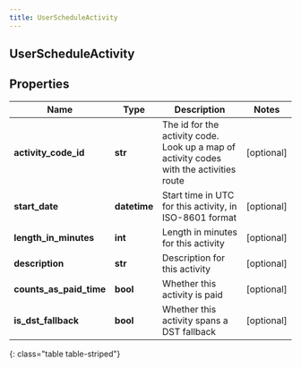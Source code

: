```yaml
---
title: UserScheduleActivity
---
```

## UserScheduleActivity

## Properties

|Name | Type | Description | Notes|
|------------ | ------------- | ------------- | -------------|
| **activity_code_id** | **str** | The id for the activity code.  Look up a map of activity codes with the activities route | [optional] |
| **start_date** | **datetime** | Start time in UTC for this activity, in ISO-8601 format | [optional] |
| **length_in_minutes** | **int** | Length in minutes for this activity | [optional] |
| **description** | **str** | Description for this activity | [optional] |
| **counts_as_paid_time** | **bool** | Whether this activity is paid | [optional] |
| **is_dst_fallback** | **bool** | Whether this activity spans a DST fallback | [optional] |
{: class="table table-striped"}


